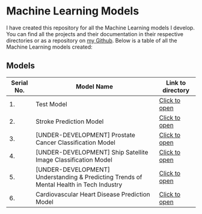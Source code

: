 # Machine Learning Models

I have created this repository for all the Machine Learning models I develop.
You can find all the projects and their documentation in their respective directories or as a repository on [my Github](https://github.com/psavarmattas).
Below is a table of all the Machine Learning models created:

## Models

|Serial No.|Model Name|Link to directory|
|----------|----------|-----------------|
|1. | Test Model | [Click to open](https://github.com/psavarmattas/Machine-Learning-Models/tree/master/TestModel) |
|2. | Stroke Prediction Model | [Click to open](https://github.com/psavarmattas/Stroke-Prediction-ML-Model) |
|3. |[UNDER-DEVELOPMENT] Prostate Cancer Classification Model | [Click to open](https://github.com/psavarmattas/Machine-Learning-Models/tree/master/ProstateCancerClassificationModel) |
|4. |[UNDER-DEVELOPMENT] Ship Satellite Image Classification Model | [Click to open](https://github.com/psavarmattas/Machine-Learning-Models/tree/master/ShipsSatelliteImageClassification) |
|5. |[UNDER-DEVELOPMENT] Understanding & Predicting Trends of Mental Health in Tech Industry | [Click to open](https://github.com/psavarmattas/Understanding-And-Predicting-Trends-of-Mental-Health-in-Tech-Industry) |
|6. | Cardiovascular Heart Disease Prediction Model | [Click to open](https://github.com/psavarmattas/Cardiovascular-Heart-Disease-Prediction-Model) |